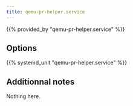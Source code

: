 ```yaml
---
title: qemu-pr-helper.service
---
```


{{% provided_by "qemu-pr-helper.service" %}}

## Options

{{% systemd_unit "qemu-pr-helper.service" %}}

## Additionnal notes

Nothing here.